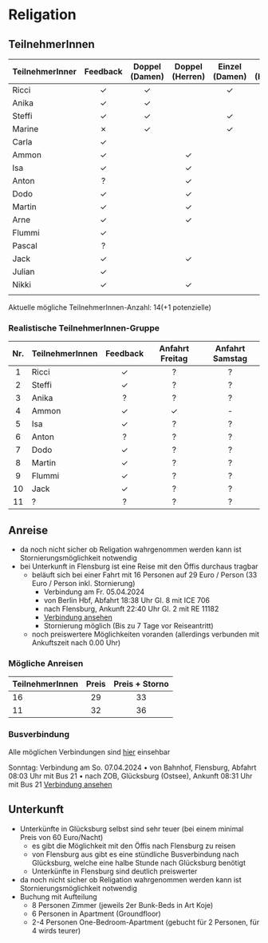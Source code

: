 # Religation

## TeilnehmerInnen

| TeilnehmerInner  | Feedback  | Doppel (Damen)  | Doppel (Herren)  | Einzel (Damen)  | Einzel (Herren)  | Mixed  |
|--- |:---: |:---: |:---: |:---: |:---: |:---: |
| Ricci  | &check;  | &check;  |   | &check;  |   | &check;  |
| Anika  | &check;  | &check;  |   |   |   | &check;  |
| Steffi  | &check;  | &check;  |   | &check;  |   | &check;  |
| Marine  | &cross; | &check;  |   | &check;  |   | &check;  |
| Carla  | &check;  |   |   |   |   |   |
| Ammon  | &check;  |   | &check;  |   | &check;  | &check;  |
| Isa  | &check;  |   | &check;  |   | &check;  | &check;  |
| Anton  | ?  |   | &check;  |   | &check;  |   |
| Dodo  | &check;  |   | &check;  |   | &check;  |   |
| Martin  | &check;  |   | &check;  |   | &check;  | &check;  |
| Arne  | &check;  |   | &check;  |   |   |   |
| Flummi  | &check;  |   |   |   | &check;  |   |
| Pascal  | ?  |   |   |   | &check;  | &check;  |
| Jack  | &check;  |   | &check;  |   |   |   |
| Julian  | &check;  |   |   |   |   |   |
| Nikki  | &check;  |   | &check;  |   |   |   |
|   |   |   |   |   |   |   |

Aktuelle mögliche TeilnehmerInnen-Anzahl: 14(+1 potenzielle)

### Realistische TeilnehmerInnen-Gruppe

| Nr. | TeilnehmerInnen  | Feedback  | Anfahrt Freitag  | Anfahrt Samstag  |
|:---:|--- |:---: |:---: | :---: |
| 1 | Ricci | &check;  | ? | ? |
| 2 | Steffi | &check; | ? | ? |
| 3 | Anika | ? | ? | ? |
| 4 | Ammon | &check; | &check; | - |
| 5 | Isa | &check; | ? | ? |
| 6 | Anton | ? | ? | ? |
| 7 | Dodo | &check; | ? | ? |
| 8 | Martin | &check; | ? | ? |
| 9 | Flummi | &check; | ? | ? |
| 10 | Jack | &check; | ? | ? |
| 11 | ? | ? | ? | ? |

## Anreise

- da noch nicht sicher ob Religation wahrgenommen werden kann ist Stornierungsmöglichkeit notwendig
- bei Unterkunft in Flensburg ist eine Reise mit den Öffis durchaus tragbar
  - beläuft sich bei einer Fahrt mit 16 Personen auf 29 Euro / Person (33 Euro / Person inkl. Stornierung)
    - Verbindung am Fr. 05.04.2024
    - von Berlin Hbf, Abfahrt 18:38 Uhr Gl. 8 mit ICE 706
    - nach Flensburg, Ankunft 22:40 Uhr Gl. 2 mit RE 11182
    - [Verbindung ansehen](https://www.bahn.de/buchung/start?vbid=d2bf3e93-dd13-4b15-b064-78c657c5708a)
    - Stornierung möglich (Bis zu 7 Tage vor Reiseantritt)
  - noch preiswertere Möglichkeiten voranden (allerdings verbunden mit Ankuftszeit nach 0.00 Uhr)

### Mögliche Anreisen

| TeilnehmerInnen  | Preis  | Preis + Storno  |
|--- |:---: |:---: |
| 16  | 29  | 33  |
| 11  | 32  | 36  |

### Busverbindung

Alle möglichen Verbindungen sind [hier](https://www.dbregiobus-nord.de/) einsehbar

Sonntag:
Verbindung am So. 07.04.2024
• von Bahnhof, Flensburg, Abfahrt 08:03 Uhr mit Bus 21
• nach ZOB, Glücksburg (Ostsee), Ankunft 08:31 Uhr mit Bus 21
[Verbindung ansehen](https://www.bahn.de/buchung/start?vbid=899c5107-86a7-41b8-a0dd-780893a68de6)

## Unterkunft

- Unterkünfte in Glücksburg selbst sind sehr teuer (bei einem minimal Preis von 60 Euro/Nacht)
  - es gibt die Möglichkeit mit den Öffis nach Flensburg zu reisen
  - von Flensburg aus gibt es eine stündliche Busverbindung nach Glücksburg, welche eine halbe Stunde nach Glücksburg benötigt
  - Unterkünfte in Flensburg sind deutlich preiswerter
- da noch nicht sicher ob Religation wahrgenommen werden kann ist Stornierungsmöglichkeit notwendig
- Buchung mit Aufteilung
  - 8 Personen Zimmer (jeweils 2er Bunk-Beds in Art Koje)
  - 6 Personen in Apartment (Groundfloor)
  - 2-4 Personen One-Bedroom-Apartment (gebucht für 2 Personen, für 4 wirds teurer)
